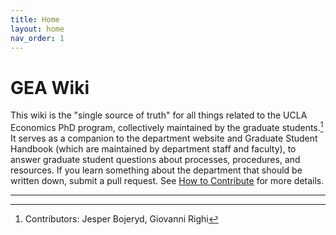 ```yaml
---
title: Home
layout: home
nav_order: 1
---
```


# GEA Wiki

This wiki is the "single source of truth" for all things related to the UCLA Economics PhD program, 
collectively maintained by the graduate students.[^1] It serves as a companion to the department website
and Graduate Student Handbook (which are maintained by department staff and faculty), to answer 
graduate student questions about processes, procedures, and resources. If you learn something about 
the department that should be written down, submit a pull request. See [How to Contribute](contribute) for more details.

----

[^1]: Contributors: Jesper Bojeryd, Giovanni Righi

[^2]: Contact: grighi at-sign ucla dot edu
